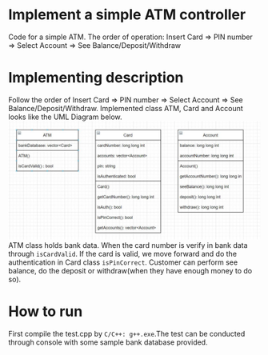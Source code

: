 Implement a simple ATM controller
========
Code for a simple ATM. The order of operation: Insert Card => PIN number => Select Account => See Balance/Deposit/Withdraw

Implementing description
====
Follow the order of Insert Card => PIN number => Select Account => See Balance/Deposit/Withdraw. Implemented class ATM, Card and Account looks like the UML Diagram below. 
![Alt text](/screenshot/classUMLdiagram.JPG "Class UML Diagram") <br/>
ATM class holds bank data. When the card number is verify in bank data through `isCardValid`. If the card is valid, we move forward and do the authentication in Card class `isPinCorrect`. Customer can perform see balance, do the deposit or withdraw(when they have enough money to do so). 

How to run
====
First compile the test.cpp by `C/C++: g++.exe`.The test can be conducted through console with some sample bank database provided.

